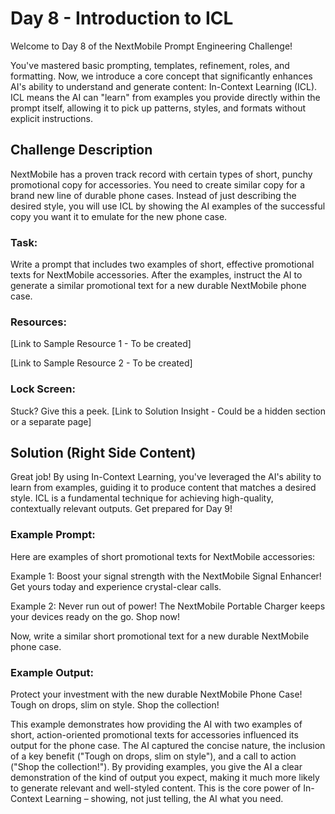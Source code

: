 # Day 8 - Introduction to ICL

Welcome to Day 8 of the NextMobile Prompt Engineering Challenge!

You've mastered basic prompting, templates, refinement, roles, and formatting. Now, we introduce a core concept that significantly enhances AI's ability to understand and generate content: In-Context Learning (ICL). ICL means the AI can "learn" from examples you provide directly within the prompt itself, allowing it to pick up patterns, styles, and formats without explicit instructions.

## Challenge Description
NextMobile has a proven track record with certain types of short, punchy promotional copy for accessories. You need to create similar copy for a brand new line of durable phone cases. Instead of just describing the desired style, you will use ICL by showing the AI examples of the successful copy you want it to emulate for the new phone case.

### Task:

Write a prompt that includes two examples of short, effective promotional texts for NextMobile accessories. After the examples, instruct the AI to generate a similar promotional text for a new durable NextMobile phone case.

### Resources:

[Link to Sample Resource 1 - To be created]

[Link to Sample Resource 2 - To be created]

### Lock Screen:

Stuck? Give this a peek. [Link to Solution Insight - Could be a hidden section or a separate page]

## Solution (Right Side Content)
Great job! By using In-Context Learning, you've leveraged the AI's ability to learn from examples, guiding it to produce content that matches a desired style. ICL is a fundamental technique for achieving high-quality, contextually relevant outputs. Get prepared for Day 9!

### Example Prompt:

Here are examples of short promotional texts for NextMobile accessories:

Example 1:
Boost your signal strength with the NextMobile Signal Enhancer! Get yours today and experience crystal-clear calls.

Example 2:
Never run out of power! The NextMobile Portable Charger keeps your devices ready on the go. Shop now!

Now, write a similar short promotional text for a new durable NextMobile phone case.

### Example Output:

Protect your investment with the new durable NextMobile Phone Case! Tough on drops, slim on style. Shop the collection!

This example demonstrates how providing the AI with two examples of short, action-oriented promotional texts for accessories influenced its output for the phone case. The AI captured the concise nature, the inclusion of a key benefit ("Tough on drops, slim on style"), and a call to action ("Shop the collection!"). By providing examples, you give the AI a clear demonstration of the kind of output you expect, making it much more likely to generate relevant and well-styled content. This is the core power of In-Context Learning – showing, not just telling, the AI what you need. 